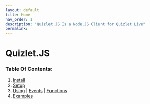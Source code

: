 ```yaml
---
layout: default
title: Home
nav_order: 1
description: "Quizlet.JS Is a Node.JS Client for Quizlet Live"
permalink: 
---
```


# Quizlet.JS

### Table Of Contents:

1. [Install](Installing)
2. [Setup](Setup)
3. [Using](Using) \| [Events](Events) \| [Functions](Functions)
4. [Examples](Examples)